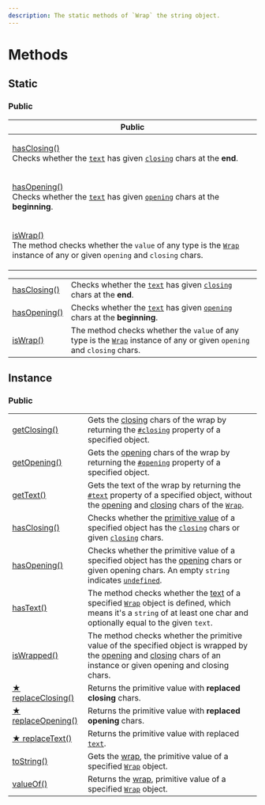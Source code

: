 ```yaml
---
description: The static methods of `Wrap` the string object.
---
```


# Methods

## Static

### Public

| Public                                                                                                                                                                                                                                                                  |
| ----------------------------------------------------------------------------------------------------------------------------------------------------------------------------------------------------------------------------------------------------------------------- |
| <p><a href="static/hasclosing.md">hasClosing()</a><br>Checks whether the <a href="static/hasclosing.md#text-string"><code>text</code></a> has given <a href="static/hasclosing.md#closing-string"><code>closing</code></a> chars at the <strong>end</strong>.</p>       |
| <p><a href="static/hasopening.md">hasOpening()</a><br>Checks whether the <a href="static/hasopening.md#text-string"><code>text</code></a> has given <a href="static/hasopening.md#opening-string"><code>opening</code></a> chars at the <strong>beginning</strong>.</p> |
| <p><a href="static/iswrap.md">isWrap()</a><br>The method checks whether the <code>value</code> of any type is the <a href="../overview.md"><code>Wrap</code></a> instance of any or given <code>opening</code> and <code>closing</code> chars.</p>                      |





















|                                      |                                                                                                                                                      |
| ------------------------------------ | ---------------------------------------------------------------------------------------------------------------------------------------------------- |
| [hasClosing()](static/hasclosing.md) | Checks whether the [`text`](static/hasclosing.md#text-string) has given [`closing`](static/hasclosing.md#closing-string) chars at the **end**.       |
| [hasOpening()](static/hasopening.md) | Checks whether the [`text`](static/hasopening.md#text-string) has given [`opening`](static/hasopening.md#opening-string) chars at the **beginning**. |
| [isWrap()](static/iswrap.md)         | The method checks whether the `value` of any type is the [`Wrap`](../overview.md) instance of any or given `opening` and `closing` chars.            |

## Instance

### Public

|                                                  |                                                                                                                                                                                                                                                                                        |
| ------------------------------------------------ | -------------------------------------------------------------------------------------------------------------------------------------------------------------------------------------------------------------------------------------------------------------------------------------- |
| [getClosing()](instance/getclosing.md)           | Gets the [closing](../../library/basic-concepts.md#closing) chars of the wrap by returning the [`#closing`](../properties/#closing-closing) property of a specified object.                                                                                                            |
| [getOpening()](instance/getopening.md)           | Gets the [opening](../../library/basic-concepts.md#opening) chars of the wrap by returning the [`#opening`](../properties/#opening-opening) property of a specified object.                                                                                                            |
| [getText()](instance/gettext.md)                 | Gets the text of the wrap by returning the [`#text`](../properties/#text-text) property of a specified object, without the [opening](../accessors/#wrap.prototype.opening) and [closing](../accessors/#wrap.prototype.closing) chars of the [`Wrap`](../overview.md).                  |
| [hasClosing()](instance/hasclosing.md)           | Checks whether the [primitive value](instance/valueof.md) of a specified object has the [`closing`](../accessors/closing.md) chars or given [`closing`](instance/hasclosing.md#closing-string) chars.                                                                                  |
| [hasOpening()](instance/hasopening.md)           | Checks whether the primitive value of a specified object has the [opening](../accessors/#wrap.prototype.opening) chars or given opening chars. An empty `string` indicates [`undefined`](https://developer.mozilla.org/en-US/docs/Web/JavaScript/Reference/Global\_Objects/undefined). |
| [hasText()](instance/hastext.md)                 | The method checks whether the [text](../accessors/#wrap.prototype.text) of a specified [`Wrap`](../overview.md) object is defined, which means it's a `string` of at least one char and optionally equal to the given `text`.                                                          |
| [isWrapped()](instance/iswrapped.md)             | The method checks whether the primitive value of the specified object is wrapped by the [opening](../accessors/#wrap.prototype.opening) and [closing](../accessors/#wrap.prototype.closing) chars of an instance or given opening and closing chars.                                   |
| [★ replaceClosing()](instance/replaceclosing.md) | Returns the primitive value with **replaced** **closing** chars.                                                                                                                                                                                                                       |
| [★ replaceOpening()](instance/replaceopening.md) | Returns the primitive value with **replaced** **opening** chars.                                                                                                                                                                                                                       |
| [★ replaceText()](instance/replacetext.md)       | Returns the primitive value with replaced [`text`](../accessors/text.md).                                                                                                                                                                                                              |
| [toString()](instance/tostring.md)               | Gets the [wrap](../../library/basic-concepts.md#wrap), the primitive value of a specified [`Wrap`](../overview.md) object.                                                                                                                                                             |
| [valueOf()](instance/valueof.md)                 | Returns the [wrap](../../library/basic-concepts.md#wrap), primitive value of a specified [`Wrap`](../overview.md) object.                                                                                                                                                              |
